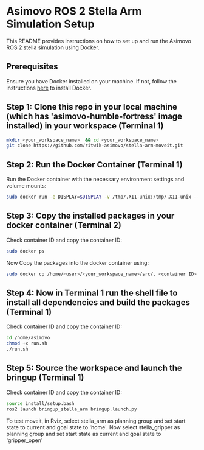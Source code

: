 # Asimovo ROS 2 Stella Arm Simulation Setup

This README provides instructions on how to set up and run the Asimovo ROS 2 stella simulation using Docker.

## Prerequisites

Ensure you have Docker installed on your machine. If not, follow the instructions [here](https://docs.docker.com/get-docker/) to install Docker.

## Step 1: Clone this repo in your local machine (which has 'asimovo-humble-fortress' image installed) in your workspace (Terminal 1)

```bash
mkdir <your_workspace_name>  && cd <your_workspace_name>
git clone https://github.com/ritwik-asimovo/stella-arm-moveit.git
```

## Step 2: Run the Docker Container (Terminal 1)

Run the Docker container with the necessary environment settings and volume mounts:

```bash
sudo docker run -e DISPLAY=$DISPLAY -v /tmp/.X11-unix:/tmp/.X11-unix --network="host" -it asimovo-humble-fortress:latest
```

## Step 3: Copy the installed packages in your docker container (Terminal 2)

Check container ID and copy the container ID:

```bash
sudo docker ps
```

Now Copy the packages into the docker container using:

```bash
sudo docker cp /home/<user>/<your_workspace_name>/src/. <container ID>:/home/asimovo/src
```

## Step 4: Now in Terminal 1 run the shell file to install all dependencies and build the packages (Terminal 1)

Check container ID and copy the container ID:

```bash
cd /home/asimovo
chmod +x run.sh
./run.sh
```

## Step 5: Source the workspace and launch the bringup (Terminal 1)

Check container ID and copy the container ID:

```bash
source install/setup.bash
ros2 launch bringup_stella_arm bringup.launch.py
```


To test moveit, in Rviz, select stella_arm as planning group and set start state to current and goal state to 'home'.
Now select stella_gripper as planning group and set start state as current and goal state to 'gripper_open'
